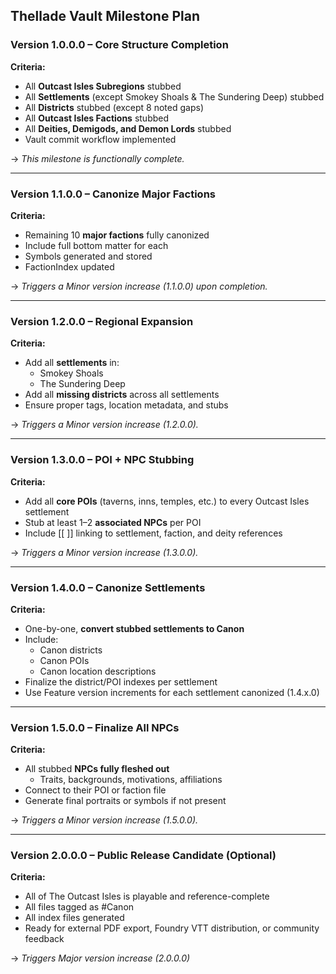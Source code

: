 ## Thellade Vault Milestone Plan

### Version 1.0.0.0 – Core Structure Completion
**Criteria:**
- All **Outcast Isles Subregions** stubbed
- All **Settlements** (except Smokey Shoals & The Sundering Deep) stubbed
- All **Districts** stubbed (except 8 noted gaps)
- All **Outcast Isles Factions** stubbed
- All **Deities, Demigods, and Demon Lords** stubbed
- Vault commit workflow implemented

→ *This milestone is functionally complete.*

---

### Version 1.1.0.0 – Canonize Major Factions
**Criteria:**
- Remaining 10 **major factions** fully canonized
- Include full bottom matter for each
- Symbols generated and stored
- FactionIndex updated

→ *Triggers a Minor version increase (1.1.0.0) upon completion.*

---

### Version 1.2.0.0 – Regional Expansion
**Criteria:**
- Add all **settlements** in:
  - Smokey Shoals
  - The Sundering Deep
- Add all **missing districts** across all settlements
- Ensure proper tags, location metadata, and stubs

→ *Triggers a Minor version increase (1.2.0.0).*

---

### Version 1.3.0.0 – POI + NPC Stubbing
**Criteria:**
- Add all **core POIs** (taverns, inns, temples, etc.) to every Outcast Isles settlement
- Stub at least 1–2 **associated NPCs** per POI
- Include [[ ]] linking to settlement, faction, and deity references

→ *Triggers a Minor version increase (1.3.0.0).*

---

### Version 1.4.0.0 – Canonize Settlements
**Criteria:**
- One-by-one, **convert stubbed settlements to Canon**
- Include:
  - Canon districts
  - Canon POIs
  - Canon location descriptions
- Finalize the district/POI indexes per settlement
- Use Feature version increments for each settlement canonized (1.4.x.0)

---

### Version 1.5.0.0 – Finalize All NPCs
**Criteria:**
- All stubbed **NPCs fully fleshed out**
  - Traits, backgrounds, motivations, affiliations
- Connect to their POI or faction file
- Generate final portraits or symbols if not present

→ *Triggers a Minor version increase (1.5.0.0).*

---

### Version 2.0.0.0 – Public Release Candidate (Optional)
**Criteria:**
- All of The Outcast Isles is playable and reference-complete
- All files tagged as #Canon
- All index files generated
- Ready for external PDF export, Foundry VTT distribution, or community feedback

→ *Triggers Major version increase (2.0.0.0)*

